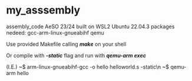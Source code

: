 # my_asssembly
assembly_code AeSO 23/24
built on WSL2 Ubuntu 22.04.3
packages nedeed:
  gcc-arm-linux-gnueabihf
  qemu

Use provided Makefile calling ***make*** on your shell

Or compile with ***-static*** flag and run with ***qemu-arm exec***

(I.E.)
~$ arm-linux-gnueabihf-gcc -o hello helloworld.s -static\n
~$ qemu-arm hello


  
